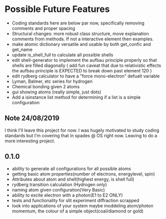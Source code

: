 # Possible Future Features
- Coding standards here are below par now, specifically removing comments and proper spacing
- Structural changes: more robust class structure, move explanation comments from methods. If not a interactive element then examples.
- make atomic dictionary versatile and usable by both get_confic and get_name
- update is_shell_full to calculate all possible shells
- edit shell-generator to implement the aufbau principle properly so that shells are filled diagonally
    ( add fun caveat that due to relativistic effects the aufbau principle is EXPECTED to break down past element 120 ) 
- edit rydberg calculator to have a "force mono-electron" defualt variable
- Lyman, Balmer, etc series for hydrogen
- Chemical bonding given 2 atoms
- gui showing atoms (really simple, just dots)
- Add a isinstance list method for determining if a list is a simple configuration

## Note 24/08/2019
I think I'll leave this project for now.
I was hugely motivated to study coding standards but I'm covering that in spades @ OS right now.
Leaving to do a more interesting project.

## 0.1.0
- ability to generate all configurations for all possible atoms
- getting basic atom properties(number of electrons, energylevel, spin)
- Attributes about atom and shell(highest energy, is shell full)
- rydberg transition calculation (Hydrogen only)
- naming atom given configuration(Very Basic)
- ability to excite electron with a photon(E1 to E2 ONLY)
- tests and functionality for slit experiment diffraction scrapped
- look into applications of your system
    maybe moddeling atom/photon momentum,
    the colour of a simple object(coal/diamond or gold)

